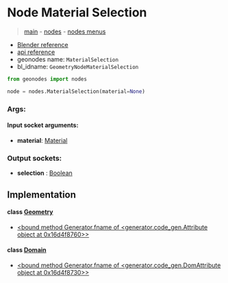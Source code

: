 # Node Material Selection

> [main](../structure.md) - [nodes](nodes.md) - [nodes menus](nodes_menus.md)

- [Blender reference](https://docs.blender.org/manual/en/latest/modeling/geometry_nodes/material/material_selection.html)
- [api reference](https://docs.blender.org/api/current/bpy.types.GeometryNodeMaterialSelection.html)
- geonodes name: `MaterialSelection`
- bl_idname: `GeometryNodeMaterialSelection`

```python
from geonodes import nodes

node = nodes.MaterialSelection(material=None)
```

### Args:

#### Input socket arguments:

- **material**: [Material](Material.md)

### Output sockets:

- **selection** : [Boolean](Boolean.md)

## Implementation

#### class [Geometry](Geometry.md)

 - [<bound method Generator.fname of <generator.code_gen.Attribute object at 0x16d4f8760>>](Geometry.md#material_selection)
#### class [Domain](Domain.md)

 - [<bound method Generator.fname of <generator.code_gen.DomAttribute object at 0x16d4f8730>>](Domain.md#material_selection)
